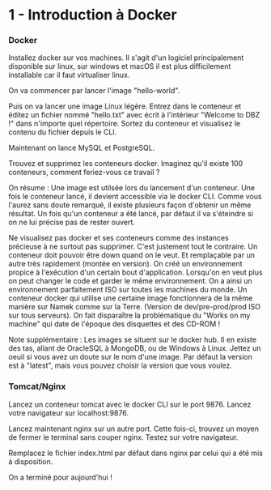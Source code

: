 # 1 - Introduction à Docker

### Docker

Installez docker sur vos machines.
Il s'agit d'un logiciel principalement disponible sur linux, sur windows et macOS il est plus difficilement installable car il faut virtualiser linux.

On va commencer par lancer l'image "hello-world".

Puis on va lancer une image Linux légère. Entrez dans le conteneur et éditez un fichier nommé "hello.txt" avec écrit à l'intérieur "Welcome to DBZ !" dans n'importe quel répertoire. Sortez du conteneur et visualisez le contenu du fichier depuis le CLI.

Maintenant on lance MySQL et PostgreSQL.

Trouvez et supprimez les conteneurs docker. Imaginez qu'il existe 100 conteneurs, comment feriez-vous ce travail ?

On résume :
Une image est utilsée lors du lancement d'un conteneur. Une fois le conteneur lancé, il devient accessible via le docker CLI. Comme vous l'aurez sans doute remarqué, il existe plusieurs façon d'obtenir un même résultat. Un fois qu'un conteneur a été lancé, par défaut il va s'éteindre si on ne lui précise pas de rester ouvert.

Ne visualisez pas docker et ses conteneurs comme des instances précieuse à ne surtout pas supprimer. C'est justement tout le contraire. Un conteneur doit pouvoir être down quand on le veut. Et remplaçable par un autre très rapidement (montée en version). On créé un environnement propice à l'exécution d'un certain bout d'application. Lorsqu'on en veut plus on peut changer le code et garder le même environnement. On a ainsi un environnement parfaitement ISO sur toutes les machines du monde. Un conteneur docker qui utilise une certaine image fonctionnera de la même manière sur Namek comme sur la Terre. (Version de dev/pre-prod/prod ISO sur tous serveurs). On fait disparaître la problématique du "Works on my machine" qui date de l'époque des disquettes et des CD-ROM !

Note supplémentaire :
Les images se situent sur le docker hub. Il en existe des tas, allant de OracleSQL à MongoDB, ou de Windows à Linux. Jettez un oeuil si vous avez un doute sur le nom d'une image.
Par défaut la version est à "latest", mais vous pouvez choisir la version que vous voulez.

### Tomcat/Nginx

Lancez un conteneur tomcat avec le docker CLI sur le port 9876. Lancez votre navigateur sur localhost:9876.

Lancez maintenant nginx sur un autre port. Cette fois-ci, trouvez un moyen de fermer le terminal sans couper nginx. Testez sur votre navigateur.

Remplacez le fichier index.html par défaut dans nginx par celui qui a été mis à disposition.



On a terminé pour aujourd'hui !
